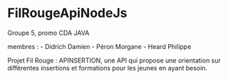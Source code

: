 # FilRougeApiNodeJs

Groupe 5, promo CDA JAVA

membres : - Didrich Damien
          - Péron Morgane
          - Heard Philippe

Projet Fil Rouge : APINSERTION, une API qui propose une orientation sur différentes insertions et formations pour les jeunes en ayant besoin.